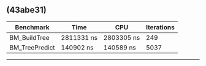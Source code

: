 (43abe31)
---------------------------------------------------------
| Benchmark        | Time            | CPU             | Iterations |
|------------------|-----------------|-----------------|------------|
| BM_BuildTree     | 2811331 ns      | 2803305 ns      | 249        |
| BM_TreePredict   | 140902 ns       | 140589 ns       | 5037       |
---------------------------------------------------------

